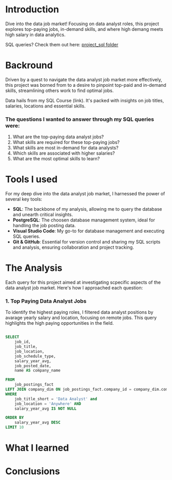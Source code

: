 # Introduction
Dive into the data job market! Focusing on data analyst roles, this project explores top-paying jobs, in-demand skills, and where high demang meets high salary in data analytics.

SQL queries? Check them out here: [project_sql folder](/project_sql/)

# Backround

Driven by a quest to navigate the data analyst job market more effectively, this project was borned from to a desire to pinpoint top-paid and in-demand skills, streamlining others work to find optimal jobs.

Data hails from my SQL Course (link). It's packed with insights on job titles, salaries, locations and essential skills.

### The questions I wanted to answer through my SQL queries were:
1. What are the top-paying data analyst jobs?
2. What skills are required for these top-paying jobs?
3. What skills are most in-demand for data analysts?
4. Which skills are associated with higher salaries?
5. What are the most optimal skills to learn?

# Tools I used

For my deep dive into the data analyst job market, I harnessed the power of several key tools:

- **SQL**: The backbone of my analysis, allowing me to query the database and unearth critical insights.
- **PostgreSQL**: The choosen database management system, ideal for handling the job posting data.
- **Visual Studio Code**: My go-to for database management and executing SQL queries. 
- **Git & GitHub**: Essential for version control and sharing my SQL scripts and analysis, ensuring collaboration and project tracking.

# The Analysis

Each query for this project aimed at investigating scpecific aspects of the data analyst job market.
Here's how I approached each question:

### 1. Top Paying Data Analyst Jobs
To identify the highest paying roles, I filtered data analyst positions by avarage yearly salary and location, focusing on remote jobs. This query highlights the high paying opportunities in the field.

```sql

SELECT
    job_id,
    job_title,
    job_location,
    job_schedule_type,
    salary_year_avg,
    job_posted_date,
    name AS company_name

FROM
    job_postings_fact
LEFT JOIN company_dim ON job_postings_fact.company_id = company_dim.company_id
WHERE
    job_title_short = 'Data Analyst' and 
    job_location = 'Anywhere' AND
    salary_year_avg IS NOT NULL

ORDER BY
    salary_year_avg DESC
LIMIT 10

```

# What I learned
# Conclusions


